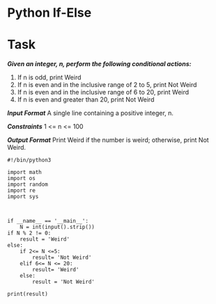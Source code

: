 # Python If-Else

# Task 
***Given an integer, n, perform the following conditional actions:***
1. If n is odd, print Weird
2. If n is even and in the inclusive range of 2 to 5, print Not Weird
3. If n is even and in the inclusive range of 6 to 20, print Weird
4. If n is even and greater than 20, print Not Weird

***Input Format***
A single line containing a positive integer, n.

***Constraints***
1 <= n <= 100

***Output Format***
Print Weird if the number is weird; otherwise, print Not Weird.

```
#!/bin/python3

import math
import os
import random
import re
import sys



if __name__ == '__main__':
    N = int(input().strip())
if N % 2 != 0:
    result = 'Weird'
else:
    if 2<= N <=5:
        result= 'Not Weird'
    elif 6<= N <= 20:
        result= 'Weird'
    else:
        result = 'Not Weird'
 
print(result)
                
```

